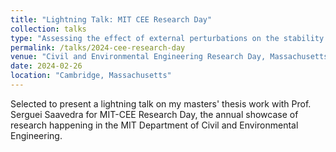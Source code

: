 ```yaml
---
title: "Lightning Talk: MIT CEE Research Day"
collection: talks
type: "Assessing the effect of external perturbations on the stability of microbiota"
permalink: /talks/2024-cee-research-day
venue: "Civil and Environmental Engineering Research Day, Massachusetts Institute of Technology"
date: 2024-02-26
location: "Cambridge, Massachusetts"
---
```


Selected to present a lightning talk on my masters' thesis work with Prof. Serguei Saavedra for MIT-CEE Research Day, the annual showcase of research happening in the MIT Department of Civil and Environmental Engineering.
